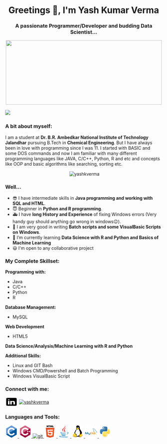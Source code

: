<h1 align="center">Greetings 👋, I'm Yash Kumar Verma</h1>
<h3 align="center">A passionate Programmer/Developer and budding Data Scientist...</h3>

<p align="center"><img src="https://media0.giphy.com/media/AbYxDs20DECQw/giphy.gif" width="500" height="206" /></p>

![](https://komarev.com/ghpvc/?username=yashkverma&style=plastic&color=blueviolet)

<h3>A bit about myself:</h3>

I am a student at **Dr. B.R. Ambedkar National Institute of Technology Jalandhar** pursuing B.Tech in **Chemical Engineering**. But I have always been in love with programming since I was 11.
I started with BASIC and some DOS commands and now I am familiar with many different programming languages like JAVA, C/C++, Python, R and etc and concepts like OOP and basic algorithms like searching, sorting etc.

<p align="center">&nbsp;<img align="center" src="https://github-readme-stats.vercel.app/api?username=yashkverma&show_icons=true&locale=en" alt="yashkverma" /></p>

<h3>Well...</h3>

- 😎 I have intermediate skills in **Java programming and working with SQL and HTML**.
- 😇 Beginner in **Python and R programming**.
- 🚑 I have **long History and Experience** of fixing Windows errors (Very handy guy should anything go wrong in windows😉).
- 🔧 I am very good in writing **Batch scripts and some VisualBasic Scripts on Windows**.
- 🌱 I’m currently learning **Data Science with R and Python and Basics of Machine Learning**
- 😃 I'm open to any collaborative project

<h3>My Complete Skillset:</h3>

**Programming with:**
- Java
- C/C++
- Python
- R

**Database Management:**
- MySQL

**Web Development**
- HTML5

**Data Science/Analysis/Machine Learning with R and Python**

**Additional Skills:**
- Linux and GIT Bash
- Windows CMD/Powershell and Batch Programming
- Windows VisualBasic Script

<h3 align="left">Connect with me:</h3>
<p align="left">
<a href="https://linkedin.com/in/yashkverma" target="blank"><img align="center" src="https://raw.githubusercontent.com/simple-icons/simple-icons/790bac1d203670b9a34f58f8f400dc8943b82a4e/icons/linkedin.svg" alt="yashkverma" height="30" width="40" /></a>
<a href="https://www.hackerrank.com/yashkverma" target="blank"><img align="center" src="https://raw.githubusercontent.com/simple-icons/simple-icons/790bac1d203670b9a34f58f8f400dc8943b82a4e/icons/hackerrank.svg" alt="yashkverma" height="30" width="40" /></a>
</p>

<h3 align="left">Languages and Tools:</h3>
<p align="left"> <a href="https://www.cprogramming.com/" target="_blank"> <img src="https://raw.githubusercontent.com/devicons/devicon/master/icons/c/c-original.svg" alt="c" width="40" height="40"/> </a> <a href="https://www.w3schools.com/cpp/" target="_blank"> <img src="https://raw.githubusercontent.com/devicons/devicon/master/icons/cplusplus/cplusplus-original.svg" alt="cplusplus" width="40" height="40"/> </a> <a href="https://git-scm.com/" target="_blank"> <img src="https://www.vectorlogo.zone/logos/git-scm/git-scm-icon.svg" alt="git" width="40" height="40"/> </a> <a href="https://www.w3.org/html/" target="_blank"> <img src="https://raw.githubusercontent.com/devicons/devicon/master/icons/html5/html5-original-wordmark.svg" alt="html5" width="40" height="40"/> </a> <a href="https://www.java.com" target="_blank"> <img src="https://raw.githubusercontent.com/devicons/devicon/master/icons/java/java-original.svg" alt="java" width="40" height="40"/> </a> <a href="https://www.linux.org/" target="_blank"> <img src="https://raw.githubusercontent.com/devicons/devicon/master/icons/linux/linux-original.svg" alt="linux" width="40" height="40"/> </a> <a href="https://www.mysql.com/" target="_blank"> <img src="https://raw.githubusercontent.com/devicons/devicon/master/icons/mysql/mysql-original-wordmark.svg" alt="mysql" width="40" height="40"/> </a> <a href="https://www.python.org" target="_blank"> <img src="https://raw.githubusercontent.com/devicons/devicon/master/icons/python/python-original.svg" alt="python" width="40" height="40"/> </a> </p>
